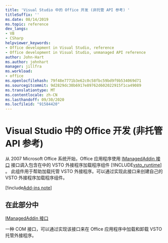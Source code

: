 ```yaml
---
title: 'Visual Studio 中的 Office 开发 (非托管 API 参考) '
titleSuffix: ''
ms.date: 08/14/2019
ms.topic: reference
dev_langs:
- VB
- CSharp
helpviewer_keywords:
- Office development in Visual Studio, reference
- Office development in Visual Studio, unmanaged API reference
author: John-Hart
ms.author: johnhart
manager: jillfra
ms.workload:
- office
ms.openlocfilehash: 79f48e7771b3e62c0c58fbc59bd9f9b534069d71
ms.sourcegitcommit: 9d2829dc30b6917e89762d602022915f1ca49089
ms.translationtype: MT
ms.contentlocale: zh-CN
ms.lasthandoff: 09/30/2020
ms.locfileid: "91584420"
---
```

# <a name="unmanaged-api-reference-office-development-in-visual-studio"></a>Visual Studio 中的 Office 开发 (非托管 API 参考) 

从 2007 Microsoft Office 系统开始，Office 应用程序使用 [IManagedAddin 接口](../vsto/imanagedaddin-interface.md) 接口调入包含在中的 VSTO 外接程序加载程序组件 [!INCLUDE[vsto_runtime](../vsto/includes/vsto-runtime-md.md)] 。 此组件用于帮助加载托管 VSTO 外接程序。可以通过实现此接口来创建自己的 VSTO 外接程序加载程序组件。

[!include[Add-ins note](includes/addinsnote.md)]

## <a name="in-this-section"></a>在此部分中

[IManagedAddin 接口](../vsto/imanagedaddin-interface.md)

一种 COM 接口，可以通过实现该接口来在 Office 应用程序中加载和卸载 VSTO 托管外接程序。
